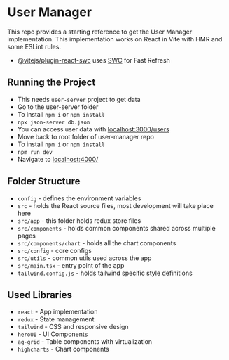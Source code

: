 # User Manager

This repo provides a starting reference to get the User Manager implementation. This implementation works on React in Vite with HMR and some ESLint rules.

- [@vitejs/plugin-react-swc](https://github.com/vitejs/vite-plugin-react-swc) uses [SWC](https://swc.rs/) for Fast Refresh


## Running the Project

- This needs `user-server` project to get data
- Go to the user-server folder
- To install  `npm i` or `npm install`
- `npx json-server db.json`
- You can access user data with [localhost:3000/users](localhost:3000/users)
- Move back to root folder of user-manager repo
- To install  `npm i` or `npm install`
- `npm run dev`
- Navigate to [localhost:4000/](localhost:4000/)

## Folder Structure
- `config` - defines the environment variables
- `src` - holds the React source files, most development will take place here
- `src/app` - this folder holds redux store files
- `src/components` - holds common components shared across multiple pages
- `src/components/chart` - holds all the chart components
- `src/config` - core configs 
- `src/utils` - common utils used across the app
- `src/main.tsx` - entry point of the app
- `tailwind.config.js` - holds tailwind specific style definitions

## Used Libraries
- `react` - App implementation
- `redux` - State management
- `tailwind` - CSS and responsive design
- `heroUI` - UI Components
- `ag-grid` - Table components with virtualization
- `highcharts` - Chart components